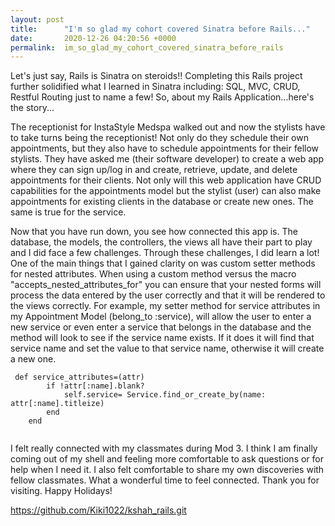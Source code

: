```yaml
---
layout: post
title:      "I'm so glad my cohort covered Sinatra before Rails..."
date:       2020-12-26 04:20:56 +0000
permalink:  im_so_glad_my_cohort_covered_sinatra_before_rails
---
```



Let's just say, Rails is Sinatra on steroids!! Completing this Rails project further solidified what I learned in Sinatra including: SQL, MVC, CRUD, Restful Routing just to name a few! So, about my Rails Application...here's the story...

The receptionist for InstaStyle Medspa walked out and now the stylists have to take turns being the receptionist! Not only do they schedule their own appointments, but they also have to schedule appointments for their fellow stylists. They have asked me (their software developer) to create a web app where they can sign up/log in and create, retrieve, update, and delete appointments for their clients. Not only will this web application have CRUD capabilities for the appointments model but the stylist (user) can also make appointments for existing clients in the database or create new ones. The same is true for the service.

Now that you have run down, you see how connected this app is. The database, the models, the controllers, the views all have their part to play and I did face a few challenges. Through these challenges, I did learn a lot! One of the main things that I gained clarity on was custom setter methods for nested attributes. When using a custom method versus the macro "accepts_nested_attributes_for" you can ensure that your nested forms will process the data entered by the user correctly and that it will be rendered to the views correctly. For example, my setter method for service attributes in my Appointment Model (belong_to :service), will allow the user to enter a new service or even enter a service that belongs in the database and the method will look to see if the service name exists. If it does it will find that service name and set the value to that service name, otherwise it will create a new one.


```
 def service_attributes=(attr)
        if !attr[:name].blank?
            self.service= Service.find_or_create_by(name: attr[:name].titleize)
        end
    end
    
```


I felt really connected with my classmates during Mod 3. I think I am finally coming out of my shell and feeling more comfortable to ask questions or for help when I need it. I also felt comfortable to share my own discoveries with fellow classmates. What a wonderful time to feel connected. Thank you for visiting. Happy Holidays! 

https://github.com/Kiki1022/kshah_rails.git

